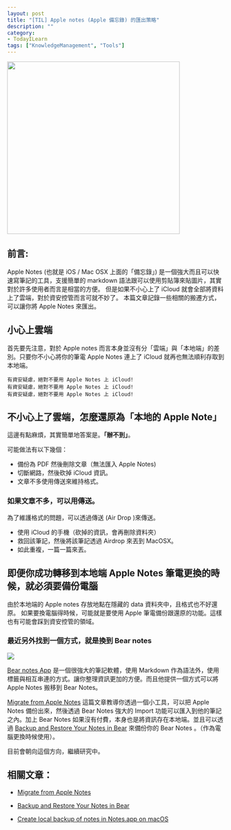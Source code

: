 ```yaml
---
layout: post
title: "[TIL] Apple notes (Apple 備忘錄) 的匯出策略"
description: ""
category: 
- TodayILearn
tags: ["KnowledgeManagement", "Tools"]
---
```




<img src="https://upload.wikimedia.org/wikipedia/commons/e/ed/Apple_Notes_%28iOS%29.png" width="400px">

## 前言:

Apple Notes (也就是 iOS / Mac OSX 上面的「備忘錄」) 是一個強大而且可以快速寫筆記的工具，支援簡單的 markdown 語法跟可以使用剪貼簿來貼圖片，其實對於許多使用者而言是相當的方便。 但是如果不小心上了 iCloud 就會全部將資料上了雲端，對於資安控管而言可就不妙了。 本篇文章記錄一些相關的搬遷方式，可以讓你將 Apple Notes 來匯出。



## 小心上雲端

首先要先注意，對於 Apple notes 而言本身並沒有分「雲端」與「本地端」的差別。只要你不小心將你的筆電 Apple Notes 連上了 iCloud 就再也無法順利存取到本地端。

```
有資安疑慮，絕對不要用 Apple Notes 上 iCloud!
有資安疑慮，絕對不要用 Apple Notes 上 iCloud!
有資安疑慮，絕對不要用 Apple Notes 上 iCloud!
```



## 不小心上了雲端，怎麼還原為「本地的 Apple Note」

這邊有點麻煩，其實簡單地答案是。**「辦不到」**。

可能做法有以下幾個：

- 備份為 PDF 然後刪除文章（無法匯入 Apple Notes)
- 切斷網路，然後砍掉 iCloud 資訊。
- 文章不多使用傳送來維持格式。



### 如果文章不多，可以用傳送。

為了維護格式的問題，可以透過傳送 (Air Drop )來傳送。

- 使用 iCloud 的手機（砍掉的資訊，會再刪除資料夾）
- 救回該筆記，然後將該筆記透過 Airdrop 來丟到 MacOSX。
- 如此重複，一篇一篇來丟。



## 即便你成功轉移到本地端 Apple Notes 筆電更換的時候，就必須要備份電腦

由於本地端的 Apple notes 存放地點在隱藏的 data 資料夾中，且格式也不好還原。 如果要換電腦得時候，可能就是要使用 Apple 筆電備份跟還原的功能。這樣也有可能會踩到資安控管的領域。



### 最近另外找到一個方式，就是換到 Bear notes

![](https://bear.app/static/images/video_placeholder.jpg)



[Bear notes App](https://bear.app/) 是一個很強大的筆記軟體，使用 Markdown  作為語法外，使用標籤與相互串連的方式。讓你整理資訊更加的方便。而且他提供一個方式可以將 Apple Notes 搬移到 Bear Notes。

[Migrate from Apple Notes](https://bear.app/faq/Import%20&%20export/Migrate%20from%20Apple%20Notes/) 這篇文章教導你透過一個小工具，可以把 Apple Notes 備份出來，然後透過 Bear Notes 強大的 Import 功能可以匯入到他的筆記之內。加上 Bear Notes 如果沒有付費，本身也是將資訊存在本地端。並且可以透過 [Backup and Restore Your Notes in Bear](https://bear.app/faq/Backup%20&%20Restore/) 來備份你的 Bear Notes 。（作為電腦更換時候使用）。

目前會朝向這個方向，繼續研究中。




## 相關文章：

- [Migrate from Apple Notes](https://bear.app/faq/Import%20&%20export/Migrate%20from%20Apple%20Notes/) 

-  [Backup and Restore Your Notes in Bear](https://bear.app/faq/Backup%20&%20Restore/)

- [Create local backup of notes in Notes.app on macOS](https://apple.stackexchange.com/questions/343221/create-local-backup-of-notes-in-notes-app-on-macos)
